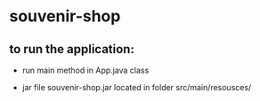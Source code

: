# souvenir-shop
## to run the application:

- run main method in App.java class

- jar file souvenir-shop.jar located in folder src/main/resousces/
